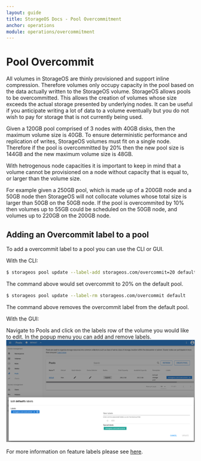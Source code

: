 ```yaml
---
layout: guide
title: StorageOS Docs - Pool Overcommitment
anchor: operations
module: operations/overcommitment
---
```


# Pool Overcommit

All volumes in StorageOS are thinly provisioned and support inline compression.
Therefore volumes only occupy capacity in the pool based on the data actually
written to the StorageOS volume. StorageOS allows pools to be overcommitted.
This allows the creation of volumes whose size exceeds the actual storage presented
by underlying nodes. It can be useful if you anticipate writing a lot of data
to a volume eventually but you do not wish to pay for storage that is not currently
being used.

Given a 120GB pool comprised of 3 nodes with 40GB disks, then the maximum
volume size is 40GB. To ensure deterministic performance and replication of writes,
StorageOS volumes must fit on a single node. Therefore if the pool
is overcommitted by 20% then the new pool size is 144GB and the new maximum
volume size is 48GB.

With hetrogenous node capacities it is important to keep in mind that a
volume cannot be provisioned on a node without capacity that is equal
to, or larger than the volume size.

For example given a 250GB pool, which is made up of a 200GB node and a
50GB node then StorageOS will not collocate volumes whose total size is larger
than 50GB on the 50GB node. If the pool is overcommited by 10% then volumes up
to 55GB could be scheduled on the 50GB node, and volumes up to 220GB on the 200GB
node.

## Adding an Overcommit label to a pool

To add a overcommit label to a pool you can use the CLI or GUI. 

With the CLI:

```bash
$ storageos pool update --label-add storageos.com/overcommit=20 default
```
The command above would set overcommit to 20% on the default pool.

```bash
$ storageos pool update --label-rm storageos.com/overcommit default
```
The command above removes the overcommit label from the default pool.

With the GUI: 

Navigate to Pools and click on the labels row of the volume you would like to
edit. In the popup menu you can add and remove labels.
![image](/images/docs/gui/pool-label.png)

For more information on feature labels please see [here](/docs/reference/labels#storageos-pool-labels).
